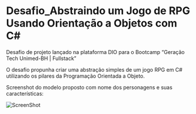 # Desafio_Abstraindo um Jogo de RPG Usando Orientação a Objetos com C#

Desafio de projeto lançado na plataforma DIO para o Bootcamp “Geração Tech Unimed-BH | Fullstack”

O desafio propunha criar uma abstração simples de um jogo RPG em C# utilizando os pilares da Programação Orientada a Objeto.

Screenshot do modelo proposto com nome dos personagens e suas características:


![ScreenShot](/src/Image/Capture.JPG)
